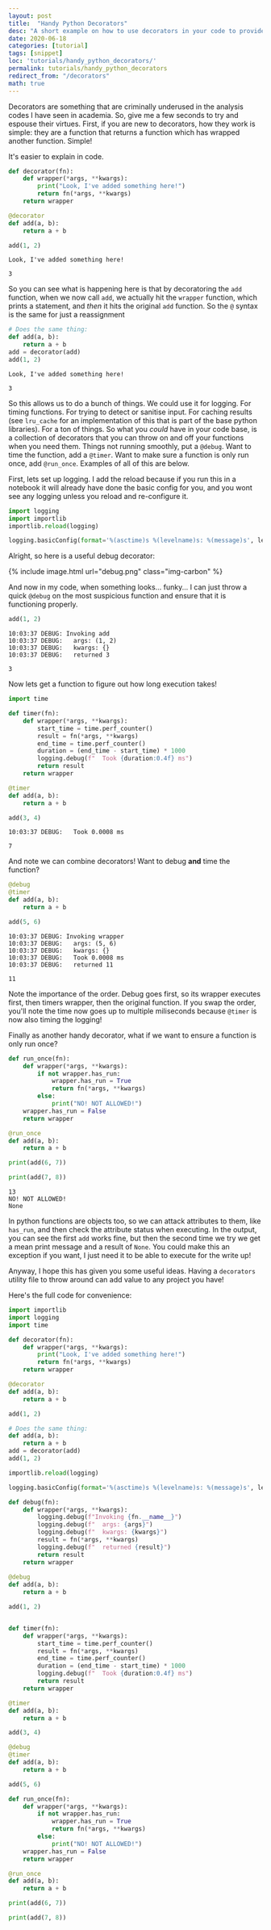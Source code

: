 ```yaml
---
layout: post
title:  "Handy Python Decorators"
desc: "A short example on how to use decorators in your code to provide extra functionality"
date: 2020-06-18
categories: [tutorial]
tags: [snippet]
loc: 'tutorials/handy_python_decorators/'
permalink: tutorials/handy_python_decorators 
redirect_from: "/decorators"
math: true
---
```


Decorators are something that are criminally underused in the analysis codes I have seen in academia. So, give me a few seconds to try and espouse their virtues. First, if you are new to decorators, how they work is simple: they are a function that returns a function which has wrapped another function. Simple!

It's easier to explain in code.

```python
def decorator(fn):
    def wrapper(*args, **kwargs):
        print("Look, I've added something here!")
        return fn(*args, **kwargs)
    return wrapper

@decorator
def add(a, b):
    return a + b

add(1, 2)
```

    Look, I've added something here!
    
    3

So you can see what is happening here is that by decoratoring the `add` function, when we now call `add`, we actually hit the `wrapper` function, which prints a statement, and *then* it hits the original `add` function. So the `@` syntax is the same for just a reassignment

```python
# Does the same thing:
def add(a, b):
    return a + b
add = decorator(add)
add(1, 2)
```

    Look, I've added something here!
    
    3

So this allows us to do a bunch of things. We could use it for logging. For timing functions. For trying to detect or sanitise input. For caching results (see `lru_cache` for an implementation of this that is part of the base python libraries). For a ton of things. So what you *could* have in your code base, is a collection of decorators that you can throw on and off your functions when you need them. Things not running smoothly, put a `@debug`. Want to time the function, add a `@timer`. Want to make sure a function is only run once, add `@run_once`. Examples of all of this are below.

First, lets set up logging. I add the reload because if you run this in a notebook it will already have done the basic config for you, and you wont see any logging unless you reload and re-configure it.

```python
import logging
import importlib
importlib.reload(logging)

logging.basicConfig(format='%(asctime)s %(levelname)s: %(message)s', level=logging.DEBUG, datefmt='%I:%M:%S')
```

Alright, so here is a useful debug decorator:

{% include image.html url="debug.png" class="img-carbon" %}

And now in my code, when something looks... funky... I can just throw a quick `@debug` on the most suspicious function and ensure that it is functioning properly.

```python
add(1, 2)
```

    10:03:37 DEBUG: Invoking add
    10:03:37 DEBUG:   args: (1, 2)
    10:03:37 DEBUG:   kwargs: {}
    10:03:37 DEBUG:   returned 3
    
    3

Now lets get a function to figure out how long execution takes!

```python
import time

def timer(fn):
    def wrapper(*args, **kwargs):
        start_time = time.perf_counter()
        result = fn(*args, **kwargs)
        end_time = time.perf_counter()
        duration = (end_time - start_time) * 1000
        logging.debug(f"  Took {duration:0.4f} ms")
        return result
    return wrapper

@timer
def add(a, b):
    return a + b

add(3, 4)
```

    10:03:37 DEBUG:   Took 0.0008 ms
    
    7

And note we can combine decorators! Want to debug **and** time the function?

```python
@debug
@timer
def add(a, b):
    return a + b

add(5, 6)
```

    10:03:37 DEBUG: Invoking wrapper
    10:03:37 DEBUG:   args: (5, 6)
    10:03:37 DEBUG:   kwargs: {}
    10:03:37 DEBUG:   Took 0.0008 ms
    10:03:37 DEBUG:   returned 11
    
    11

Note the importance of the order. Debug goes first, so its wrapper executes first, then timers wrapper, then the original function. If you swap the order, you'll note the time now goes up to multiple miliseconds because `@timer` is now also timing the logging!

Finally as another handy decorator, what if we want to ensure a function is only run once?

```python
def run_once(fn):
    def wrapper(*args, **kwargs):
        if not wrapper.has_run:
            wrapper.has_run = True
            return fn(*args, **kwargs)
        else:
            print("NO! NOT ALLOWED!")
    wrapper.has_run = False
    return wrapper

@run_once
def add(a, b):
    return a + b

print(add(6, 7))

print(add(7, 8))
```

    13
    NO! NOT ALLOWED!
    None
    
In python functions are objects too, so we can attack attributes to them, like `has_run`, and then check the attribute status when executing. In the output, you can see the first `add` works fine, but then the second time we try we get a mean print message and a result of `None`. You could make this an exception if you want, I just need it to be able to execute for the write up!

Anyway, I hope this has given you some useful ideas. Having a `decorators` utility file to throw around can add value to any project you have!

Here's the full code for convenience:

```python
import importlib
import logging
import time

def decorator(fn):
    def wrapper(*args, **kwargs):
        print("Look, I've added something here!")
        return fn(*args, **kwargs)
    return wrapper

@decorator
def add(a, b):
    return a + b

add(1, 2)

# Does the same thing:
def add(a, b):
    return a + b
add = decorator(add)
add(1, 2)

importlib.reload(logging)

logging.basicConfig(format='%(asctime)s %(levelname)s: %(message)s', level=logging.DEBUG, datefmt='%I:%M:%S')

def debug(fn):
    def wrapper(*args, **kwargs):
        logging.debug(f"Invoking {fn.__name__}")
        logging.debug(f"  args: {args}")
        logging.debug(f"  kwargs: {kwargs}")
        result = fn(*args, **kwargs)
        logging.debug(f"  returned {result}")
        return result
    return wrapper
    
@debug
def add(a, b):
    return a + b

add(1, 2)


def timer(fn):
    def wrapper(*args, **kwargs):
        start_time = time.perf_counter()
        result = fn(*args, **kwargs)
        end_time = time.perf_counter()
        duration = (end_time - start_time) * 1000
        logging.debug(f"  Took {duration:0.4f} ms")
        return result
    return wrapper

@timer
def add(a, b):
    return a + b

add(3, 4)

@debug
@timer
def add(a, b):
    return a + b

add(5, 6)

def run_once(fn):
    def wrapper(*args, **kwargs):
        if not wrapper.has_run:
            wrapper.has_run = True
            return fn(*args, **kwargs)
        else:
            print("NO! NOT ALLOWED!")
    wrapper.has_run = False
    return wrapper

@run_once
def add(a, b):
    return a + b

print(add(6, 7))

print(add(7, 8))

```

